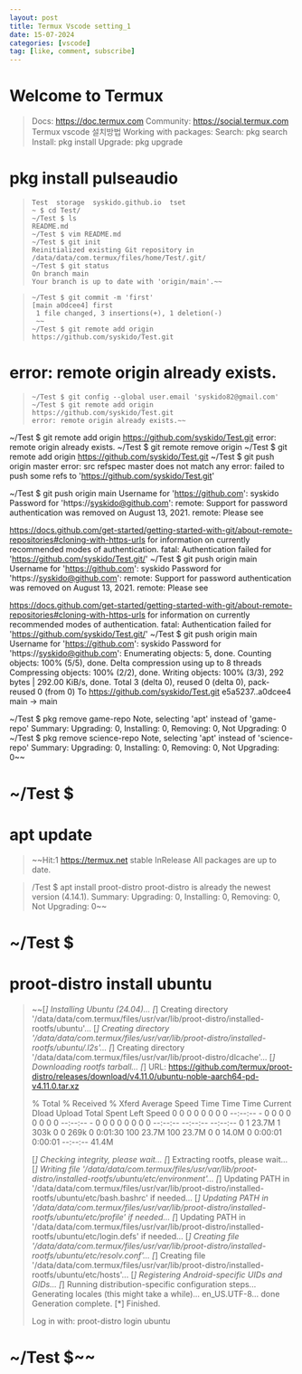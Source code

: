 ```yaml
---
layout: post
title: Termux Vscode setting_1
date: 15-07-2024
categories: [vscode]
tag: [like, comment, subscribe]
---
```




# Welcome to Termux
> 
> Docs:       https://doc.termux.com
> Community:  https://social.termux.com
> Termux vscode 설치방법
> Working with packages:
>  Search:  pkg search <query>
>  Install: pkg install <package>
>  Upgrade: pkg upgrade



#  pkg install pulseaudio
> ~~~ $ ls
> Test  storage  syskido.github.io  tset
> ~ $ cd Test/
> ~/Test $ ls
> README.md
> ~/Test $ vim README.md
> ~/Test $ git init
> Reinitialized existing Git repository in /data/data/com.termux/files/home/Test/.git/
> ~/Test $ git status
> On branch main
> Your branch is up to date with 'origin/main'.~~ 

> ~~~/Test $ git add .
> ~/Test $ git commit -m 'first'
> [main a0dcee4] first
>  1 file changed, 3 insertions(+), 1 deletion(-)
>  ~~
> ~/Test $ git remote add origin https://github.com/syskido/Test.git

# error: remote origin already exists.
> ~~~/Test $ git config --global user.name 'syskido'
> ~/Test $ git config --global user.email 'syskido82@gmail.com'
> ~/Test $ git remote add origin https://github.com/syskido/Test.git
> error: remote origin already exists.~~


~/Test $ git remote add origin https://github.com/syskido/Test.git
error: remote origin already exists.
~/Test $ git remote remove origin
~/Test $ git remote add origin https://github.com/syskido/Test.git
~/Test $ git push origin master
error: src refspec master does not match any
error: failed to push some refs to 'https://github.com/syskido/Test.git'


~/Test $ git push origin main
Username for 'https://github.com': syskido
Password for 'https://syskido@github.com':
remote: Support for password authentication was removed on August 13, 2021.
remote: Please see

  https://docs.github.com/get-started/getting-started-with-git/about-remote-repositories#cloning-with-https-urls for information on currently recommended modes of authentication.
fatal: Authentication failed for 'https://github.com/syskido/Test.git/'
~/Test $ git push origin main
Username for 'https://github.com': syskido
Password for 'https://syskido@github.com':
remote: Support for password authentication was removed on August 13, 2021.
remote: Please see

  https://docs.github.com/get-started/getting-started-with-git/about-remote-repositories#cloning-with-https-urls for information on currently recommended modes of authentication.
fatal: Authentication failed for 'https://github.com/syskido/Test.git/'
~/Test $ git push origin main
Username for 'https://github.com': syskido
Password for 'https://syskido@github.com':
Enumerating objects: 5, done.
Counting objects: 100% (5/5), done.
Delta compression using up to 8 threads
Compressing objects: 100% (2/2), done.
Writing objects: 100% (3/3), 292 bytes | 292.00 KiB/s, done.
Total 3 (delta 0), reused 0 (delta 0), pack-reused 0 (from 0)
To https://github.com/syskido/Test.git
   e5a5237..a0dcee4  main -> main
   
   
~/Test $ pkg remove game-repo
Note, selecting 'apt' instead of 'game-repo'
Summary:
  Upgrading: 0, Installing: 0, Removing: 0, Not Upgrading: 0
~/Test $ pkg remove science-repo
Note, selecting 'apt' instead of 'science-repo'
Summary:
  Upgrading: 0, Installing: 0, Removing: 0, Not Upgrading: 0~~
  
# ~/Test $ 
# apt update
> ~~Hit:1 https://termux.net stable InRelease
> All packages are up to date.

> /Test $ apt install proot-distro
> proot-distro is already the newest version (4.14.1).
> Summary:
>   Upgrading: 0, Installing: 0, Removing: 0, Not Upgrading: 0~~
  
  
# ~/Test $ 
# proot-distro install ubuntu
> ~~[*] Installing Ubuntu (24.04)...
> [*] Creating directory '/data/data/com.termux/files/usr/var/lib/proot-distro/installed-rootfs/ubuntu'...
> [*] Creating directory '/data/data/com.termux/files/usr/var/lib/proot-distro/installed-rootfs/ubuntu/.l2s'...
> [*] Creating directory '/data/data/com.termux/files/usr/var/lib/proot-distro/dlcache'...
> [*] Downloading rootfs tarball...
> [*] URL: https://github.com/termux/proot-distro/releases/download/v4.11.0/ubuntu-noble-aarch64-pd-v4.11.0.tar.xz
> 
>   % Total    % Received % Xferd  Average Speed   Time    Time     Time  Current
>                                  Dload  Upload   Total   Spent    Left  Speed
>   0     0    0     0    0     0      0      0 --:--:-- -  0     0    0     0    0     0      0      0 --:--:-- -  0     0    0     0    0     0      0      0 --:--:-- --:--:-- --:--:--     0
>   1 23.7M    1  303k    0     0   269k      0  0:01:30  100 23.7M  100 23.7M    0     0  14.0M      0  0:00:01  0:00:01 --:--:-- 41.4M
> 
> [*] Checking integrity, please wait...
> [*] Extracting rootfs, please wait...
> [*] Writing file '/data/data/com.termux/files/usr/var/lib/proot-distro/installed-rootfs/ubuntu/etc/environment'...
> [*] Updating PATH in '/data/data/com.termux/files/usr/var/lib/proot-distro/installed-rootfs/ubuntu/etc/bash.bashrc' if needed...
> [*] Updating PATH in '/data/data/com.termux/files/usr/var/lib/proot-distro/installed-rootfs/ubuntu/etc/profile' if needed...
> [*] Updating PATH in '/data/data/com.termux/files/usr/var/lib/proot-distro/installed-rootfs/ubuntu/etc/login.defs' if needed...
> [*] Creating file '/data/data/com.termux/files/usr/var/lib/proot-distro/installed-rootfs/ubuntu/etc/resolv.conf'...
> [*] Creating file '/data/data/com.termux/files/usr/var/lib/proot-distro/installed-rootfs/ubuntu/etc/hosts'...
> [*] Registering Android-specific UIDs and GIDs...
> [*] Running distribution-specific configuration steps...
> Generating locales (this might take a while)...
>   en_US.UTF-8... done
> Generation complete.
> [*] Finished.
> 
> Log in with: proot-distro login ubuntu
> 
#  ~/Test $~~
